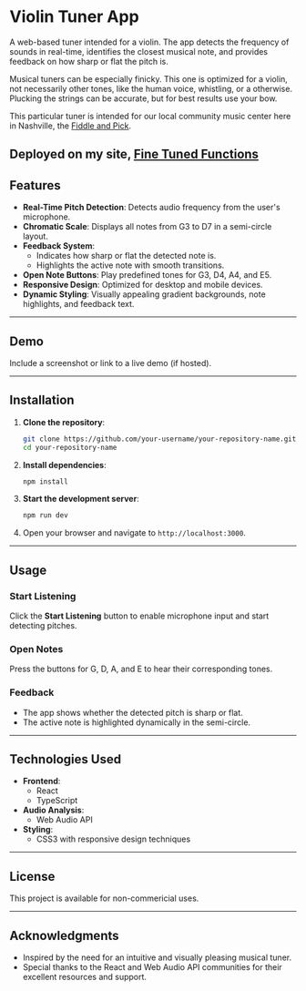 # Violin Tuner App

A web-based tuner intended for a violin.  The app detects the frequency of sounds in real-time, identifies the closest musical note, and provides feedback on how sharp or flat the pitch is.

Musical tuners can be especially finicky. This one is optimized for a violin, not necessarily other tones, like the human voice, whistling, or a otherwise. Plucking the strings can be accurate, but for best results use your bow.

This particular tuner is intended for our local community music center here in Nashville, the [Fiddle and Pick](https://fiddleandpick.com/).

Deployed on my site, [Fine Tuned Functions](https://finetunedfunctions.com/tuner)
---

## Features

- **Real-Time Pitch Detection**: Detects audio frequency from the user's microphone.
- **Chromatic Scale**: Displays all notes from G3 to D7 in a semi-circle layout.
- **Feedback System**:
  - Indicates how sharp or flat the detected note is.
  - Highlights the active note with smooth transitions.
- **Open Note Buttons**: Play predefined tones for G3, D4, A4, and E5.
- **Responsive Design**: Optimized for desktop and mobile devices.
- **Dynamic Styling**: Visually appealing gradient backgrounds, note highlights, and feedback text.

---

## Demo

Include a screenshot or link to a live demo (if hosted).

---

## Installation

1. **Clone the repository**:
   ```bash
   git clone https://github.com/your-username/your-repository-name.git
   cd your-repository-name
   ```

2. **Install dependencies**:
   ```bash
   npm install
   ```

3. **Start the development server**:
   ```bash
   npm run dev
   ```

4. Open your browser and navigate to `http://localhost:3000`.

---

## Usage

### Start Listening
Click the **Start Listening** button to enable microphone input and start detecting pitches.

### Open Notes
Press the buttons for G, D, A, and E to hear their corresponding tones.

### Feedback
- The app shows whether the detected pitch is sharp or flat.
- The active note is highlighted dynamically in the semi-circle.

---

## Technologies Used

- **Frontend**:
  - React
  - TypeScript
- **Audio Analysis**:
  - Web Audio API
- **Styling**:
  - CSS3 with responsive design techniques

---

## License

This project is available for non-commericial uses.

---

## Acknowledgments

- Inspired by the need for an intuitive and visually pleasing musical tuner.
- Special thanks to the React and Web Audio API communities for their excellent resources and support.

